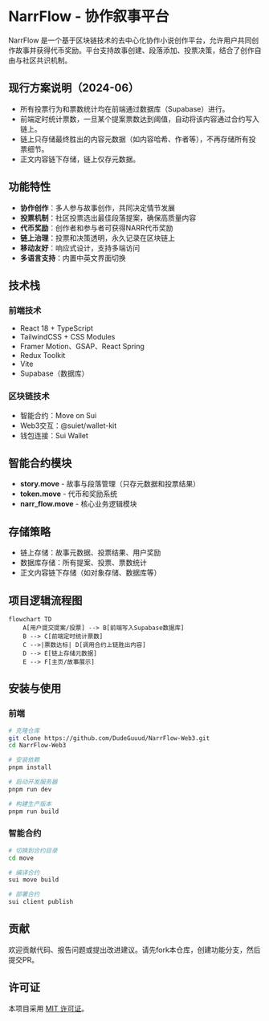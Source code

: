 # NarrFlow - 协作叙事平台

NarrFlow 是一个基于区块链技术的去中心化协作小说创作平台，允许用户共同创作故事并获得代币奖励。平台支持故事创建、段落添加、投票决策，结合了创作自由与社区共识机制。

## 现行方案说明（2024-06）
- 所有投票行为和票数统计均在前端通过数据库（Supabase）进行。
- 前端定时统计票数，一旦某个提案票数达到阈值，自动将该内容通过合约写入链上。
- 链上只存储最终胜出的内容元数据（如内容哈希、作者等），不再存储所有投票细节。
- 正文内容链下存储，链上仅存元数据。

## 功能特性
- **协作创作**：多人参与故事创作，共同决定情节发展
- **投票机制**：社区投票选出最佳段落提案，确保高质量内容
- **代币奖励**：创作者和参与者可获得NARR代币奖励
- **链上治理**：投票和决策透明，永久记录在区块链上
- **移动友好**：响应式设计，支持多端访问
- **多语言支持**：内置中英文界面切换

## 技术栈
### 前端技术
- React 18 + TypeScript
- TailwindCSS + CSS Modules
- Framer Motion、GSAP、React Spring
- Redux Toolkit
- Vite
- Supabase（数据库）

### 区块链技术
- 智能合约：Move on Sui
- Web3交互：@suiet/wallet-kit
- 钱包连接：Sui Wallet

## 智能合约模块
- **story.move** - 故事与段落管理（只存元数据和投票结果）
- **token.move** - 代币和奖励系统
- **narr_flow.move** - 核心业务逻辑模块

## 存储策略
- 链上存储：故事元数据、投票结果、用户奖励
- 数据库存储：所有提案、投票、票数统计
- 正文内容链下存储（如对象存储、数据库等）

## 项目逻辑流程图
```mermaid
flowchart TD
    A[用户提交提案/投票] --> B[前端写入Supabase数据库]
    B --> C[前端定时统计票数]
    C -->|票数达标| D[调用合约上链胜出内容]
    D --> E[链上存储元数据]
    E --> F[主页/故事展示]
```

## 安装与使用

### 前端
```bash
# 克隆仓库
git clone https://github.com/DudeGuuud/NarrFlow-Web3.git
cd NarrFlow-Web3

# 安装依赖
pnpm install

# 启动开发服务器
pnpm run dev

# 构建生产版本
pnpm run build
```

### 智能合约
```bash
# 切换到合约目录
cd move

# 编译合约
sui move build

# 部署合约
sui client publish
```

## 贡献
欢迎贡献代码、报告问题或提出改进建议。请先fork本仓库，创建功能分支，然后提交PR。

## 许可证
本项目采用 [MIT 许可证](LICENSE)。 